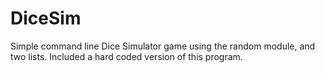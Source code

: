 # DiceSim
Simple command line Dice Simulator game using the random module, and two lists.
Included a hard coded version of this program.

